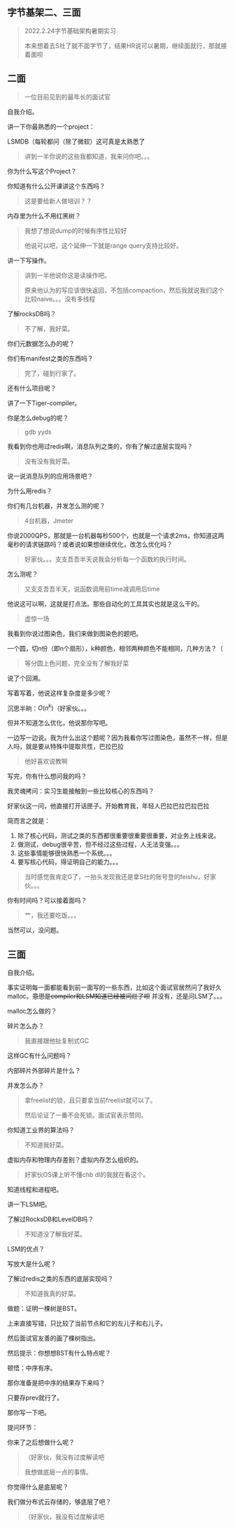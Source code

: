 ## 字节基架二、三面

> 2022.2.24字节基础架构暑期实习
>
> 本来想着去S社了就不面字节了，结果HR说可以暑期，继续面就行，那就接着面呗

## 二面

> 一位目前见到的最年长的面试官

自我介绍。

讲一下你最熟悉的一个project：

LSMDB（每轮都问（除了微软）这可真是太熟悉了

> 讲到一半你说的这些我都知道，我来问你吧。。。

你为什么写这个Project？

你知道有什么公开课讲这个东西吗？

> 这是要给新人做培训？？

内存里为什么不用红黑树？

> 我想了想说dump的时候有序性比较好
>
> 他说可以吧，这个延伸一下就是range query支持比较好。

讲一下写操作。

> 讲到一半他说你这是读操作吧。
>
> 原来他认为的写应该很快返回，不包括compaction，然后我就说我们这个比较naive。。。没有多线程

了解rocksDB吗？

> 不了解，我好菜。

你们元数据怎么办的呢？

你们有manifest之类的东西吗？

> 完了，碰到行家了。

还有什么项目呢？

讲了一下Tiger-compiler。

你是怎么debug的呢？

> gdb yyds

我看到你也用过redis啊，消息队列之类的，你有了解过底层实现吗？

> 没有没有我好菜。

说一说消息队列的应用场景吧？

为什么用redis？

你们有几台机器，并发怎么测的呢？

> 4台机器，Jmeter

你说2000QPS，那就是一台机器每秒500个，也就是一个请求2ms，你知道这两毫秒的请求链路吗？或者说如果想继续优化，改怎么优化吗？

> 好家伙。。。支支吾吾半天说我会分析每一个函数的执行时间。

怎么测呢？

> 又支支吾吾半天，说函数调用前time减调用后time

他说这可以啊，这就是打点法。那些自动化的工具其实也就是这么干的。

> 虚惊一场

我看到你说过图染色，我们来做到图染色的题吧。

一个圆，切n份（即n个扇形），k种颜色，相邻两种颜色不能相同，几种方法？（

> 等分圆上色问题，完全没有了解我好菜

说了个回溯。

写着写着，他说这样复杂度是多少呢？

沉思半晌：$O(n^k)$（好家伙。。。

但并不知道怎么优化，他说那你写吧。

一边写一边说。我为什么出这个题呢？因为我看你写过图染色，虽然不一样，但是人吗，就是要从特殊中提取共性，巴拉巴拉

> 他好喜欢说教啊

写完，你有什么想问我的吗？

我灵魂拷问：实习生能接触到一些比较核心的东西吗？

好家伙这一问，他直接打开话匣子。开始教育我，年轻人巴拉巴拉巴拉巴拉

简而言之就是：

1. 除了核心代码，测试之类的东西都很重要很重要很重要，对业务上线来说。
2. 做测试，debug很辛苦，但不经过这些过程，人无法变强。。。
3. 这些事情能够很快熟悉一个系统。。。
4. 要写核心代码，得证明自己的能力。。。

> 当时感觉我肯定G了，一抬头发现我还是拿S社的账号登的feishu，好家伙。。。

你有时间吗？可以接着面吗？

> 艹，我还要吃饭。。。

当然可以，没问题。

## 三面

自我介绍。

事实证明每一面都能看到前一面写的一些东西，比如这个面试官居然问了我好久malloc。<del>意思是compiler和LSM知道已经被问烂了呗</del> 并没有，还是问LSM了。。。

malloc怎么做的？

碎片怎么办？

> 我直接跟他扯复制式GC

这样GC有什么问题吗？

内部碎片外部碎片是什么？

并发怎么办？

> 拿freelist的锁，且只要拿当前freelist就可以了。
>
> 然后论证了一番不会死锁。面试官表示赞同。

你知道工业界的算法吗？

> 不知道我好菜。

虚拟内存和物理内存差别？虚拟内存怎么组织的。

> 好家伙OS课上听不懂chb dl的我就在看这个。

知道线程和进程吧。

讲一下LSM吧。

了解过RocksDB和LevelDB吗？

> 不知道没了解我好菜。

LSM的优点？

写放大是什么呢？

了解过redis之类的东西的底层实现吗？

> 不知道我真的好菜。

做题：证明一棵树是BST。

上来直接写错，只比较了当前节点和它的左儿子和右儿子。

然后面试官友善的画了棵树指出。

然后提示：你想想BST有什么特点呢？

顿悟：中序有序。

那你准备是把中序的结果存下来吗？

只要存prev就行了。

那你写一下吧。

提问环节：

你来了之后想做什么呢？

> （好家伙，我没有过度解读吧
>
> 我想做底层一点的事情。

你觉得什么是底层呢？

我们做分布式云存储的，够底层了吧？

> （好家伙，我没有过度解读吧


